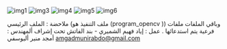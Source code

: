 ![img1](https://github.com/EyadAlshamiri/Image_Processing/assets/151565255/daaf4f84-fc7f-48a6-986f-73db7b1fe2d6)
![img3](https://github.com/EyadAlshamiri/Image_Processing/assets/151565255/8fb93805-5f56-41b1-a518-128c949912a1)
![img4](https://github.com/EyadAlshamiri/Image_Processing/assets/151565255/7aa1206a-bfcd-4e61-b763-1a26e40b260f)
![img5](https://github.com/EyadAlshamiri/Image_Processing/assets/151565255/1a2aa899-76bd-469a-b8b3-ec2122d3dd66)
![img6](https://github.com/EyadAlshamiri/Image_Processing/assets/151565255/95697504-3771-46c8-9dfc-b5e5d5489b0a)

ملاحضة : الملف الرئيسي (ملف التنفيذ هو (program_opencv )) وباقي الملفات ملفات فرعية يتم استدعائها .
عمل : إياد فهيم الشميري - بند الفاتش 
تحت إشراف ألمهندس : أمجد منير أليوسفي  amgadmunirabdo@gmail.com
